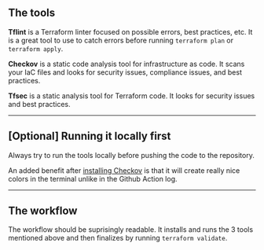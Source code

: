 
## The tools

**Tflint** is a Terraform linter focused on possible errors, best practices, etc. It is a great tool to use to catch errors before running `terraform plan` or `terraform apply`.

**Checkov** is a static code analysis tool for infrastructure as code. It scans your IaC files and looks for security issues, compliance issues, and best practices.

**Tfsec** is a static analysis tool for Terraform code. It looks for security issues and best practices.

---

## [Optional] Running it locally first

Always try to run the tools locally before pushing the code to the repository. 

An added benefit after [installing Checkov](https://www.checkov.io/2.Basics/Installing%20Checkov.html) is that it will create really nice colors in the terminal unlike in the Github Action log. 

---

## The workflow

The workflow should be suprisingly readable. It installs and runs the 3 tools mentioned above and then finalizes by running `terraform validate`.

